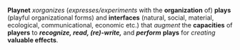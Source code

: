 **Playnet** _xorganizes_ (_expresses/experiments_ with the **organization** of) **plays** (playful organizational forms) and **interfaces** (natural, social, material, ecological, communicational, economic etc.) that _augment_ the **capacities** of **players** to _**recognize, read, (re)-write,**_ and _**perform**_ **plays** for _creating_ **valuable effects**.
